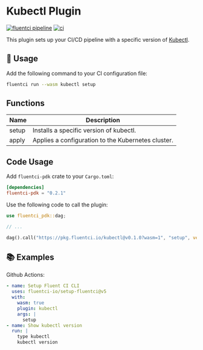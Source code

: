 # Kubectl Plugin

[![fluentci pipeline](https://shield.fluentci.io/x/kubectl)](https://pkg.fluentci.io/kubectl)
[![ci](https://github.com/fluentci-io/kubectl-plugin/actions/workflows/ci.yml/badge.svg)](https://github.com/fluentci-io/kubectl-plugin/actions/workflows/ci.yml)

This plugin sets up your CI/CD pipeline with a specific version of [Kubectl](https://github.com/kubernetes/kubectl).

## 🚀 Usage

Add the following command to your CI configuration file:

```bash
fluentci run --wasm kubectl setup
```

## Functions

| Name     | Description                                        |
| -------- | -------------------------------------------------- |
| setup    | Installs a specific version of kubectl.            |
| apply    | Applies a configuration to the Kubernetes cluster. |

## Code Usage

Add `fluentci-pdk` crate to your `Cargo.toml`:

```toml
[dependencies]
fluentci-pdk = "0.2.1"
```

Use the following code to call the plugin:

```rust
use fluentci_pdk::dag;

// ...

dag().call("https://pkg.fluentci.io/kubectl@v0.1.0?wasm=1", "setup", vec!["latest"])?;
```

## 📚 Examples

Github Actions:

```yaml
- name: Setup Fluent CI CLI
  uses: fluentci-io/setup-fluentci@v5
  with:
    wasm: true
    plugin: kubectl
    args: |
      setup
- name: Show kubectl version
  run: |
    type kubectl
    kubectl version
```
